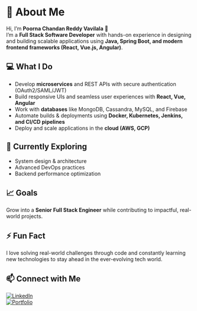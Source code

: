# 🚀 About Me

Hi, I’m **Poorna Chandan Reddy Vavilala** 👋  
I’m a **Full Stack Software Developer** with hands-on experience in designing and building scalable applications using **Java, Spring Boot, and modern frontend frameworks (React, Vue.js, Angular)**.  

## 💻 What I Do
- Develop **microservices** and REST APIs with secure authentication (OAuth2/SAML/JWT)  
- Build responsive UIs and seamless user experiences with **React, Vue, Angular**  
- Work with **databases** like MongoDB, Cassandra, MySQL, and Firebase  
- Automate builds & deployments using **Docker, Kubernetes, Jenkins, and CI/CD pipelines**  
- Deploy and scale applications in the **cloud (AWS, GCP)**  

## 🌱 Currently Exploring
- System design & architecture  
- Advanced DevOps practices  
- Backend performance optimization  

## 📈 Goals
Grow into a **Senior Full Stack Engineer** while contributing to impactful, real-world projects.  

## ⚡ Fun Fact
I love solving real-world challenges through code and constantly learning new technologies to stay ahead in the ever-evolving tech world.  

## 📫 Connect with Me
[![LinkedIn](https://www.linkedin.com/chandan-vavilala)](#)  
[![Portfolio](https://www.chandanvavilala.com)](#)  
